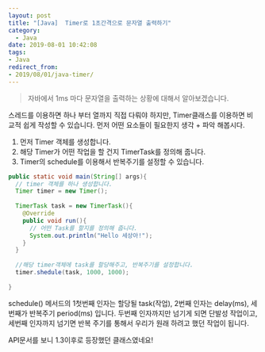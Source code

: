 ```yaml
---
layout: post
title: "[Java]  Timer로 1초간격으로 문자열 출력하기"
category:
  - Java
date: 2019-08-01 10:42:08
tags: 
- Java
redirect_from: 
- 2019/08/01/java-timer/
---
```


> 자바에서 1ms 마다 문자열을 출력하는 상황에 대해서 알아보겠습니다. 



스레드를 이용하면 하나 부터 열까지 직접 다뤄야 하지만, Timer클래스를 이용하면 비교적 쉽게 작성할 수 있습니다.  먼저 어떤 요소들이 필요한지 생각 + 파악 해봅시다. 

1. 먼저 Timer 객체를 생성합니다. 
2. 해당 Timer가 어떤 작업을 할 건지 TimerTask를 정의해 줍니다. 
3. Timer의 schedule를 이용해서 반복주기를 설정할 수 있습니다. 

```java
public static void main(String[] args){
  // timer 객체를 하나 생성합니다.
  Timer timer = new Timer();
  
  TimerTask task = new TimerTask(){
    @Override
    public void run(){
      // 어떤 Task를 할지를 정의해 줍니다.
      System.out.println("Hello 세상아!");
    }
  }
  
  //해당 timer객체에 task를 할당해주고, 반복주기를 설정합니다.
  timer.shedule(task, 1000, 1000);
  
}
```



schedule() 메서드의 1첫번째 인자는 할당될 task(작업), 2번째 인자는 delay(ms), 세번째가 반복주기 period(ms) 입니다. 두번째 인자까지만 넘기게 되면 단발성 작업이고, 세번째 인자까지 넘기면 반복 주기를 통해서 우리가 원래 하려고 했던 작업이 됩니다. 



API문서를 보니 1.3이후로 등장했던 클래스였네요! 
